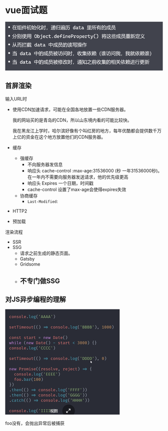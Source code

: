 # vue面试题

![image-20200920214545035](../../.vuepress/public/assets/img/image-20200920214545035.png)

## 首屏渲染



输入URL时

- 使用CDN加速请求，可能在全国各地放置一些CDN服务器。

  我的网站买的是青岛的CDN，所以山东境内看的可能比较快。

  我在黑龙江上学时，哈尔滨好像有个叫红房的地方，每年优酷都会提供数千万上亿的资金在这个地方放置他们的CDN服务器。

- 缓存
  - 强缓存
    - 不向服务器发信息
    - 响应头 cache-control :max-age:31536000  (秒 一年31536000秒)。在一年内不需要向服务器发送请求，他的优先级更高
    - 响应头 Expires 一个日期，时间戳
    -  cache-control 设置了max-age会使得expires失效
  - 协商缓存
    - `Last-Modified`:
- HTTP2
- 预加载

渲染流程

- SSR
- SSG
  - 请求之前生成的静态页面。
  - Gatsby
  - Gridsome
  - 不专门做SSG
    - 

## 对JS异步编程的理解

![image-20200922210354919](../../.vuepress/public/assets/img/image-20200922210354919.png)

foo没有，会抛出异常后被捕获